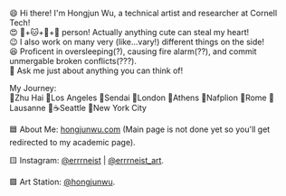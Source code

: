 

😄 Hi there! I'm Hongjun Wu, a technical artist and researcher at Cornell Tech!  
😍 🐶+🐱+🐹+🐼 person! Actually anything cute can steal my heart!  
😉 I also work on many very (like...vary!) different things on the side!  
😆 Proficent in oversleeping(?), causing fire alarm(??), and commit unmergable broken conflicts(???).  
💬 Ask me just about anything you can think of!  

My Journey:   
🥘Zhu Hai 🍔Los Angeles 🍣Sendai 🥪London 🥗Athens 🍨Nafplion 🍕Rome 🍰Lausanne 📍☕️Seattle 🍟New York City

🟦 About Me: [hongjunwu.com](https://hongjunwu.com/) (Main page is not done yet so you'll get redirected to my academic page).   

🟨 Instagram: [@errrneist](https://www.instagram.com/errrneist/) | [@errrneist_art](https://www.instagram.com/errrneist_art/).   

🟪 Art Station: [@hongjunwu](https://hongjunwu.artstation.com/).   
